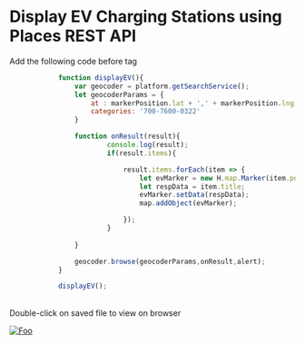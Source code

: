 


# Display EV Charging Stations using Places REST API
Add the following code before </script> tag
```javascript
            function displayEV(){
                var geocoder = platform.getSearchService();
                let geocoderParams = {
                    at : markerPosition.lat + ',' + markerPosition.lng,
                    categories: '700-7600-0322'
                }

                function onResult(result){
                        console.log(result);
                        if(result.items){

                            result.items.forEach(item => {
                                let evMarker = new H.map.Marker(item.position,{ icon: evIcon }); 
                                let respData = item.title;
                                evMarker.setData(respData);
                                map.addObject(evMarker);

                            });
                        }
                        
                }

                geocoder.browse(geocoderParams,onResult,alert);
            }

            displayEV();
```
</br> Double-click on saved file to view on browser

[![Foo](https://github.com/kuberaspeaking/HERE-JS-workshop/blob/master/img/s3.png)](https://github.com/kuberaspeaking/HERE-JS-workshop/blob/master/Step3.md) 

